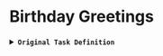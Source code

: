 # Birthday Greetings

<details>

  <summary><strong><code>Original Task Definition</code></strong></summary>

As you’re a very friendly person, you would like to send a birthday note to all the friends you
have. But you have a lot of friends and a bit lazy, it may take some times to write all the
notes by hand.

The good news is that computers can do it automatically for you.

Imagine you have a flat file with all your friends:

```csv
last_name, first_name, date_of_birth, email
Doe, John, 1982/10/08, john.doe@foobar.com
Ann, Mary, 1975/09/11, mary.ann@foobar.com
```

And you want to send them a happy birthday email on their birth date:

```
Subject: Happy birthday!

Happy birthday, dear <first_name>!
```

How would this software look like ? Try to implement it so you can easily change:

- The way you retrieve the friends data (for instance, try switching to a SQLite Db)
- The way you send the note : (for instance, imagine you want to send SMS instead of
  emails)

What kind of tests would you write? Would you use Mocks?

### Additional Features

- Friends born on February, 29th should have their Birthday greeted on February, 28th

</details>

